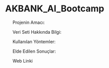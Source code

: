 # AKBANK_AI_Bootcamp

<ul>Projenin Amacı: </ul>
<ul>Veri Seti Hakkında Bilgi:</ul>
<ul>Kullanılan Yöntemler:</ul>
<ul>Elde Edilen Sonuçlar:</ul>
<ul>Web Linki</ul>
